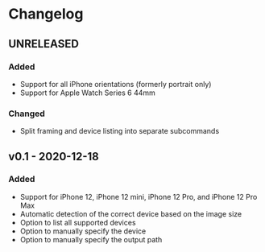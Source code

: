 # Changelog

## UNRELEASED

### Added

- Support for all iPhone orientations (formerly portrait only)
- Support for Apple Watch Series 6 44mm

### Changed

- Split framing and device listing into separate subcommands

## v0.1 - 2020-12-18

### Added

- Support for iPhone 12, iPhone 12 mini, iPhone 12 Pro, and iPhone 12 Pro Max
- Automatic detection of the correct device based on the image size
- Option to list all supported devices
- Option to manually specify the device
- Option to manually specify the output path
